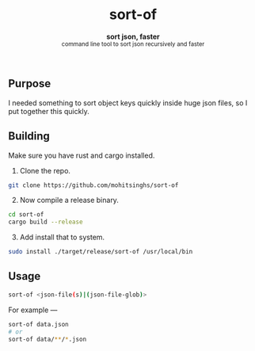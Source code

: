 <h1 align='center'>sort-of</h1>
<p align="center">
  <b>sort json, faster</b><br />
  <sub>command line tool to sort json recursively and faster</sub>
</p>
<br />

## Purpose

I needed something to sort object keys quickly inside huge json files, so I put together this quickly.

## Building

Make sure you have rust and cargo installed.

1. Clone the repo.

```sh
git clone https://github.com/mohitsinghs/sort-of
```

2. Now compile a release binary.

```sh
cd sort-of
cargo build --release
```

3. Add install that to system.

```sh
sudo install ./target/release/sort-of /usr/local/bin
```

## Usage

```sh
sort-of <json-file(s)|(json-file-glob)>
```

For example &mdash;

```sh
sort-of data.json
# or
sort-of data/**/*.json
```
